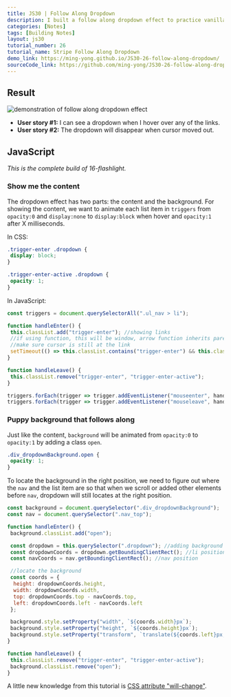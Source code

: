 ```yaml
---
title: JS30 | Follow Along Dropdown
description: I built a follow along dropdown effect to practice vanillaJS.
categories: [Notes] 
tags: [Building Notes]
layout: js30
tutorial_number: 26
tutorial_name: Stripe Follow Along Dropdown
demo_link: https://ming-yong.github.io/JS30-26-follow-along-dropdown/
sourceCode_link: https://github.com/ming-yong/JS30-26-follow-along-dropdown
---
```


## Result

![demonstration of follow along dropdown effect]({{site.baseurl}}/assets/images/followAlongDropdown.gif)

- **User story #1:** I can see a dropdown when I hover over any of the links.
- **User story #2:** The dropdown will disappear when cursor moved out.

## JavaScript

_This is the complete build of 16-flashlight._

### Show me the content

The dropdown effect has two parts: the content and the background. For showing the content, we want to animate each list item in `triggers` from `opacity:0` and `display:none` to `display:block` when hover and `opacity:1` after X milliseconds.

In CSS:

```css
.trigger-enter .dropdown {
 display: block;
}

.trigger-enter-active .dropdown {
 opacity: 1;
}
```

In JavaScript:

```js
const triggers = document.querySelectorAll(".ul_nav > li");

function handleEnter() {
 this.classList.add("trigger-enter"); //showing links
 //if using function, this will be window, arrow function inherits parent's this
 //make sure cursor is still at the link
 setTimeout(() => this.classList.contains("trigger-enter") && this.classList.add("trigger-enter-active", 150));
}

function handleLeave() {
 this.classList.remove("trigger-enter", "trigger-enter-active");
}

triggers.forEach(trigger => trigger.addEventListener("mouseenter", handleEnter));
triggers.forEach(trigger => trigger.addEventListener("mouseleave", handleLeave));
```

### Puppy background that follows along

Just like the content, `background` will be animated from `opacity:0` to `opacity:1` by adding a class `open`.

```css
.div_dropdownBackground.open {
 opacity: 1;
}
```

To locate the background in the right position, we need to figure out where the `nav` and the list item are so that when we scroll or added other elements before `nav`, dropdown will still locates at the right position.

```js
const background = document.querySelector(".div_dropdownBackground");
const nav = document.querySelector(".nav_top");

function handleEnter() {
 background.classList.add("open");

 const dropdown = this.querySelector(".dropdown"); //adding background
 const dropdownCoords = dropdown.getBoundingClientRect(); //li position
 const navCoords = nav.getBoundingClientRect(); //nav position

 //locate the background
 const coords = {
  height: dropdownCoords.height,
  width: dropdownCoords.width,
  top: dropdownCoords.top - navCoords.top,
  left: dropdownCoords.left - navCoords.left
 };

 background.style.setProperty("width", `${coords.width}px`);
 background.style.setProperty("height", `${coords.height}px`);
 background.style.setProperty("transform", `translate(${coords.left}px,${coords.top}px)`);
}

function handleLeave() {
 this.classList.remove("trigger-enter", "trigger-enter-active");
 background.classList.remove("open");
}
```

A little new knowledge from this tutorial is [CSS attribute "will-change"](https://css-tricks.com/almanac/properties/w/will-change/).
